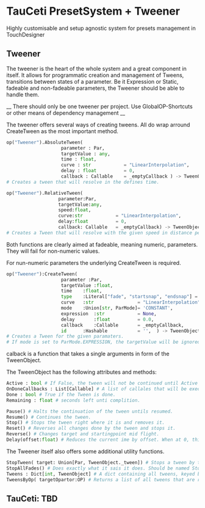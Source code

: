 # TauCeti PresetSystem + Tweener
Highly customisable and setup agnostic system for presets management in TouchDesigner

## Tweener
The tweener is the heart of the whole system and a great component in itself. It allows for programmatic creation and management of Tweens, transitions between states of a parameter. Be it Expression or Static, fadeable and non-fadeable parameters, the Tweener should be able to handle them.

__ There should only be one tweener per project. Use GlobalOP-Shortcuts or other means of dependency management __


The tweener offers several ways of creating tweens. All do wrap arround CreateTween as the most important method.
```python
op("Tweener").AbsoluteTween(	   
					parameter : Par, 
					targetValue : any, 
					time : float, 
					curve : str            = "LinearInterpolation", 
					delay : float          = 0, 
					callback : Callable    = _emptyCallback ) -> TweenObject
# Creates a tween that will resolve in the defines time.

op("Tweener").RelativeTween( 
				   parameter:Par, 
				   targetValue:any, 
				   speed:float, 
				   curve:str            = "LinearInterpolation", 
				   delay:float          = 0, 
				   callback: Callable   = _emptyCallback) -> TweenObject
# Creates a Tween that will resolve with the given speed in distance per seconds.

```

Both functions are clearly aimed at fadeable, meaning numeric, parameters. They will fail for non-numeric values.

For nun-numeric parameters the underlying CreateTween is required.
```python
op("Tweener"):CreateTween(
					parameter :Par, 
					targetValue	:float, 
					time	:float, 
					type	:Literal["fade", "startsnap", "endsnap"] = 'fade', 
					curve	:str				= "LinearInterpolation", 
					mode	:Union[str, ParMode]= 'CONSTANT', 
					expression	:str			= None, 
					delay		:float			= 0.0,
					callback	:Callable		= _emptyCallback,
					id		:Hashable			= '',  ) -> TweenObject:
# Creates a Tween for the given paramaters.
# If mode is set to ParMode.EXPRESSION, the targetValue will be ignored and expression wil be used instead.
```

calback is a function that takes a single arguments in form of the TweenObject.

The TweenObject has the following attributes and methods:

```python
Active : bool # If False, the tween will not be continued until Active is back to True
OnDoneCallbacks : List[Callable] # A list of callales that will be executed once the tween is done.
Done : bool # True if the Tween is done.
Remaining : float # seconds left unti complition.

Pause() # Halts the continuation of the tween untils resumed.
Resume() # Continues the tween.
Stop() # Stops the tween right where it is and removes it. 
Reset() # Reverses all changes done by the tween and stops it.
Reverse() # Changes target and startingpoint mid flight. 
Delay(offset:float) # Reduces the current ime by offset. When at 0, this results in a delay, when above 0 will result in a stepback.
```


The Tweener itself also offers some additional utility functions.
```python
StopTween( target: Union[Par, TweenObject._tween]) # Stops a tween by the tween object or the parameter wich it points to.
StopAllFades() # Does exactly what it sais it does. Should be named StopAllTweens though. 
Tweens : Dict[int, TweenObject] # A dict containing all tweens, keyed by an unique ID per parameter.
TweensByOp( targetOpartor:OP) # Returns a list of all tweens that are running and pointing at a prameter of the given operator.
```


## TauCeti: TBD